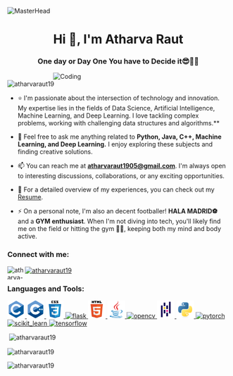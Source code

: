 ![MasterHead](https://user-images.githubusercontent.com/10498744/210012254-234538ff-d198-48aa-8964-37e6fd45d227.gif)

<h1 align="center">Hi 👋, I'm Atharva Raut</h1>

<h3 align="center">One day or Day One You have to Decide it😎✌🏽</h3>
<img align="right" alt="Coding" width="400" src="https://media.tenor.com/GfSX-u7VGM4AAAAM/coding.gif">

<p align="left"> <img src="https://komarev.com/ghpvc/?username=atharvaraut19&label=Profile%20views&color=0e75b6&style=flat" alt="atharvaraut19" /> </p>
<!-- 
<p align="left"> <a href="https://github.com/ryo-ma/github-profile-trophy"><img src="https://github-profile-trophy.vercel.app/?username=atharvaraut19" alt="atharvaraut19" /></a> </p> -->

- ⭐️ I'm passionate about the intersection of technology and innovation. My expertise lies in the fields of Data Science, Artificial Intelligence, Machine Learning, and Deep Learning. I love tackling complex problems, working with challenging data structures and algorithms.**
- 💬 Feel free to ask me anything related to **Python, Java, C++, Machine Learning, and Deep Learning.** I enjoy exploring these subjects and finding creative solutions.
- 📫  You can reach me at **atharvaraut1905@gmail.com**. I'm always open to interesting discussions, collaborations, or any exciting opportunities. 
- 📄 For a detailed overview of my experiences, you can check out my [Resume](https://drive.google.com/drive/folders/1yKWA5kK01aPphHrXk7JDZMKPsXOuMNk1).

- ⚡ On a personal note, I'm also an decent footballer! **HALA MADRID⚽** and a **GYM enthusiast**. When I'm not diving into tech, you'll likely find me on the field or hitting the gym 🏋🏻, keeping both my mind and body active.


<h3 align="left">Connect with me:</h3>

<p align="left">

<a href="https://linkedin.com/in/atharva-raut-4b3296228" target="blank"><img align="left" src="https://raw.githubusercontent.com/rahuldkjain/github-profile-readme-generator/master/src/images/icons/Social/linked-in-alt.svg" alt="atharva-raut-4b3296228" height="30" width="40" /></a>

<a href="https://instagram.com/atharvaraut19" target="blank"><img align="center" src="https://raw.githubusercontent.com/rahuldkjain/github-profile-readme-generator/master/src/images/icons/Social/instagram.svg" alt="atharvaraut19" height="30" width="40" /></a>

</p>

<h3 align="left">Languages and Tools:</h3>

<p align="left"> <a href="https://www.cprogramming.com/" target="_blank" rel="noreferrer"> <img src="https://raw.githubusercontent.com/devicons/devicon/master/icons/c/c-original.svg" alt="c" width="40" height="40"/> </a> <a href="https://www.w3schools.com/cpp/" target="_blank" rel="noreferrer"> <img src="https://raw.githubusercontent.com/devicons/devicon/master/icons/cplusplus/cplusplus-original.svg" alt="cplusplus" width="40" height="40"/> </a> <a href="https://www.w3schools.com/css/" target="_blank" rel="noreferrer"> <img src="https://raw.githubusercontent.com/devicons/devicon/master/icons/css3/css3-original-wordmark.svg" alt="css3" width="40" height="40"/> </a> <a href="https://flask.palletsprojects.com/" target="_blank" rel="noreferrer"> <img src="https://www.vectorlogo.zone/logos/pocoo_flask/pocoo_flask-icon.svg" alt="flask" width="40" height="40"/> </a> <a href="https://www.w3.org/html/" target="_blank" rel="noreferrer"> <img src="https://raw.githubusercontent.com/devicons/devicon/master/icons/html5/html5-original-wordmark.svg" alt="html5" width="40" height="40"/> </a> <a href="https://www.java.com" target="_blank" rel="noreferrer"> <img src="https://raw.githubusercontent.com/devicons/devicon/master/icons/java/java-original.svg" alt="java" width="40" height="40"/> </a> <a href="https://opencv.org/" target="_blank" rel="noreferrer"> <img src="https://www.vectorlogo.zone/logos/opencv/opencv-icon.svg" alt="opencv" width="40" height="40"/> </a> <a href="https://pandas.pydata.org/" target="_blank" rel="noreferrer"> <img src="https://raw.githubusercontent.com/devicons/devicon/2ae2a900d2f041da66e950e4d48052658d850630/icons/pandas/pandas-original.svg" alt="pandas" width="40" height="40"/> </a> <a href="https://www.python.org" target="_blank" rel="noreferrer"> <img src="https://raw.githubusercontent.com/devicons/devicon/master/icons/python/python-original.svg" alt="python" width="40" height="40"/> </a> <a href="https://pytorch.org/" target="_blank" rel="noreferrer"> <img src="https://www.vectorlogo.zone/logos/pytorch/pytorch-icon.svg" alt="pytorch" width="40" height="40"/> </a> <a href="https://scikit-learn.org/" target="_blank" rel="noreferrer"> <img src="https://upload.wikimedia.org/wikipedia/commons/0/05/Scikit_learn_logo_small.svg" alt="scikit_learn" width="40" height="40"/> </a> <a href="https://www.tensorflow.org" target="_blank" rel="noreferrer"> <img src="https://www.vectorlogo.zone/logos/tensorflow/tensorflow-icon.svg" alt="tensorflow" width="40" height="40"/> </a> </p>

<!-- <h3 align="left">Support:</h3><p><a href="https://www.buymeacoffee.com/Atharvaraut19"> <img align="left" src="https://cdn.buymeacoffee.com/buttons/v2/default-yellow.png" height="50" width="210" alt="Atharvaraut19" /></a><a href="https://ko-fi.com/Atharvaraut19"> <img align="left" src="https://cdn.ko-fi.com/cdn/kofi3.png?v=3" height="50" width="210" alt="Atharvaraut19" /></a></p><br><br> -->

<p>&nbsp;<img align="center" src="https://github-readme-stats.vercel.app/api?username=atharvaraut19&show_icons=true&locale=en" alt="atharvaraut19" /></p>

<p><img align="center" src="https://github-readme-streak-stats.herokuapp.com/?user=atharvaraut19&" alt="atharvaraut19" /></p>

<p><img align="left" src="https://github-readme-stats.vercel.app/api/top-langs?username=atharvaraut19&show_icons=true&locale=en&layout=compact" alt="atharvaraut19" /></p>

